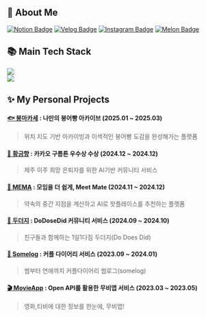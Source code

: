 <div align="left">
  
<h2>🙌 About Me</h2>

[![Notion Badge](https://img.shields.io/badge/Notion-My%20Portfolio-white?style=flat-square&logo=Notion)](https://best-license-7f7.notion.site/1177fed535c68049aca9cd65fb9a2805)
[![Velog Badge](https://img.shields.io/badge/Velog-@5o__hyun-Brightgreen?style=flat-square&logo=Velog)](https://velog.io/@5o_hyun)
[![Instagram Badge](https://img.shields.io/badge/Instagram-@5o__hyun%20-white?style=flat-square&logo=Instagram&logoColor=Whitepurple)](https://instagram.com/5o_hyun)
[![Melon Badge](https://img.shields.io/badge/Mail-thgus7424@naver.com-Brightgreen?style=flat-square&logo=naver)](thgus7424@naver.com)

<h2>📚 Main Tech Stack </h2> 

 <img src="https://go-skill-icons.vercel.app/api/icons?i=js,ts,react,nextjs,tailwind,styledcomponents,sass,gsap&titles=true"/><br/>
<img src="https://go-skill-icons.vercel.app/api/icons?i=reactquery,zustand,jest,cypress,storybook,nodejs,express,githubactions&titles=true"/>

<h2>✨ My Personal Projects </h2> 

#### [🐟 붕마카세](https://github.com/bungmakase) : 나만의 붕어빵 아카이브 (2025.01 ~ 2025.03)
> 위치 지도 기반 아카이빙과 이색적인 붕어빵 도감을 완성해가는 플랫폼 

#### [🍊 황금향](https://github.com/9oormthon-goldroad) : 카카오 구름톤 우수상 수상 (2024.12 ~ 2024.12)
> 제주 이주 희망 은퇴자를 위한 AI기반 커뮤니티 서비스

#### [🧩 MEMA](https://github.com/swyp-mema) : 모임을 더 쉽게, Meet Mate (2024.11 ~ 2024.12)
> 약속의 중간 지점을 계산하고 AI로 핫플레이스를 추천하는 플랫폼

#### [🐾 두더지](https://github.com/dodoesdid-project) : DoDoseDid 커뮤니티 서비스 (2024.09 ~ 2024.10)
> 친구들과 함께하는 1일1다짐 두더지(Do Does Did)

#### [🥰 Somelog](https://github.com/5o-hyun/somelog-client) : 커플 다이어리 서비스 (2023.09 ~ 2024.01)
> 썸부터 연애까지 커플다이어리 썸로그(somelog)

#### [🎬 MovieApp](https://github.com/5o-hyun/movieapp) : Open API를 활용한 무비앱 서비스 (2023.03 ~ 2023.05)
> 영화,티비에 대한 정보를 한눈에, 무비앱!

<br/>


</div>

<!--
**5o-hyun/5o-hyun** is a ✨ _special_ ✨ repository because its `README.md` (this file) appears on your GitHub profile.

Here are some ideas to get you started:

- 🔭 I’m currently working on ...
- 🌱 I’m currently learning ...
- 👯 I’m looking to collaborate on ...
- 🤔 I’m looking for help with ...
- 💬 Ask me about ...
- 📫 How to reach me: ...
- 😄 Pronouns: ...
- ⚡ Fun fact: ...
-->
